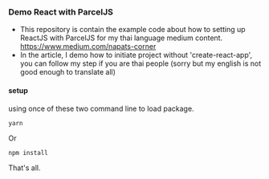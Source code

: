 ### Demo React with ParcelJS
- This repository is contain the example code about how to setting up ReactJS with ParcelJS for my thai language medium content. https://www.medium.com/napats-corner
- In the article, I demo how to initiate project without 'create-react-app', you can follow my step if you are thai people (sorry but my english is not good enough to translate all)

#### setup
using once of these two command line to load package.
```
yarn
```
Or
```
npm install
```

That's all.


